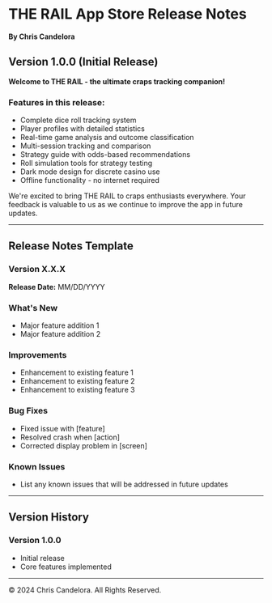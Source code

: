 # THE RAIL App Store Release Notes
**By Chris Candelora**

## Version 1.0.0 (Initial Release)

**Welcome to THE RAIL - the ultimate craps tracking companion!**

### Features in this release:
- Complete dice roll tracking system
- Player profiles with detailed statistics
- Real-time game analysis and outcome classification
- Multi-session tracking and comparison
- Strategy guide with odds-based recommendations
- Roll simulation tools for strategy testing
- Dark mode design for discrete casino use
- Offline functionality - no internet required

We're excited to bring THE RAIL to craps enthusiasts everywhere. Your feedback is valuable to us as we continue to improve the app in future updates.

---

## Release Notes Template

### Version X.X.X

**Release Date:** MM/DD/YYYY

### What's New
- Major feature addition 1
- Major feature addition 2

### Improvements
- Enhancement to existing feature 1
- Enhancement to existing feature 2
- Enhancement to existing feature 3

### Bug Fixes
- Fixed issue with [feature]
- Resolved crash when [action]
- Corrected display problem in [screen]

### Known Issues
- List any known issues that will be addressed in future updates

---

## Version History

### Version 1.0.0
- Initial release
- Core features implemented

---

© 2024 Chris Candelora. All Rights Reserved. 